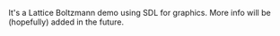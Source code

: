 It's a Lattice Boltzmann demo using SDL for graphics. More info will be (hopefully) added in the future.